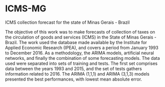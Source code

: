 # ICMS-MG
ICMS collection forecast for the state of Minas Gerais - Brazil

The objective of this work was to make forecasts of collection of taxes on the circulation of goods and services (ICMS) in the State of Minas Gerais - Brazil. The work used the database made available by the Institute for Applied Economic Research (IPEA), and covers a period from January 1993 to December 2016. As a methodology, the ARIMA models, artificial neural networks, and finally the combination of some forecasting models. The data used were separated into sets of training and tests. The first set comprises data between the years 1993 and 2015, and the set of tests gathers information related to 2016. The ARIMA (1,1,1) and ARIMA (3,1,3) models presented the best performances, with lowest mean absolute error.
